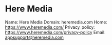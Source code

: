 
# Here Media

Name: Here Media
Domain: heremedia.com
Home: https://www.heremedia.com/
Privacy_policy: https://www.heremedia.com/privacy-policy
Email: appsupport@heremedia.com
